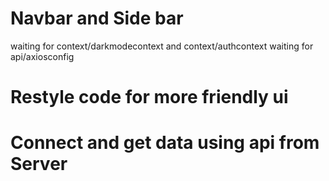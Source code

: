 # Navbar and Side bar
waiting for context/darkmodecontext and context/authcontext
waiting for api/axiosconfig
# Restyle code for more friendly ui
# Connect and get data using api from Server